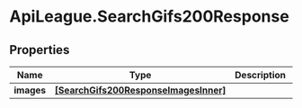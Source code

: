 # ApiLeague.SearchGifs200Response

## Properties

Name | Type | Description | Notes
------------ | ------------- | ------------- | -------------
**images** | [**[SearchGifs200ResponseImagesInner]**](SearchGifs200ResponseImagesInner.md) |  | [optional] 


